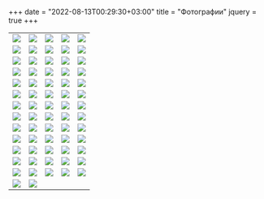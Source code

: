 +++
date = "2022-08-13T00:29:30+03:00"
title = "Фотографии"
jquery = true
+++
<table>

<tr><td><a href="Photos/1.jpg" data-lightbox="conf"><img src="Previews/1.jpg" /></a></td><td><a href="Photos/2.jpg" data-lightbox="conf"><img src="Previews/2.jpg" /></a></td><td><a href="Photos/3.jpg" data-lightbox="conf"><img src="Previews/3.jpg" /></a></td><td><a href="Photos/4.jpg" data-lightbox="conf"><img src="Previews/4.jpg" /></a></td><td><a href="Photos/5.jpg" data-lightbox="conf"><img src="Previews/5.jpg" /></a></td></tr><tr><td><a href="Photos/6.jpg" data-lightbox="conf"><img src="Previews/6.jpg" /></a></td><td><a href="Photos/7.jpg" data-lightbox="conf"><img src="Previews/7.jpg" /></a></td><td><a href="Photos/8.jpg" data-lightbox="conf"><img src="Previews/8.jpg" /></a></td><td><a href="Photos/9.jpg" data-lightbox="conf"><img src="Previews/9.jpg" /></a></td><td><a href="Photos/10.jpg" data-lightbox="conf"><img src="Previews/10.jpg" /></a></td></tr><tr><td><a href="Photos/11.jpg" data-lightbox="conf"><img src="Previews/11.jpg" /></a></td><td><a href="Photos/12.jpg" data-lightbox="conf"><img src="Previews/12.jpg" /></a></td><td><a href="Photos/13.jpg" data-lightbox="conf"><img src="Previews/13.jpg" /></a></td><td><a href="Photos/14.jpg" data-lightbox="conf"><img src="Previews/14.jpg" /></a></td><td><a href="Photos/15.jpg" data-lightbox="conf"><img src="Previews/15.jpg" /></a></td></tr><tr><td><a href="Photos/16.jpg" data-lightbox="conf"><img src="Previews/16.jpg" /></a></td><td><a href="Photos/17.jpg" data-lightbox="conf"><img src="Previews/17.jpg" /></a></td><td><a href="Photos/18.jpg" data-lightbox="conf"><img src="Previews/18.jpg" /></a></td><td><a href="Photos/19.jpg" data-lightbox="conf"><img src="Previews/19.jpg" /></a></td><td><a href="Photos/20.jpg" data-lightbox="conf"><img src="Previews/20.jpg" /></a></td></tr><tr><td><a href="Photos/21.jpg" data-lightbox="conf"><img src="Previews/21.jpg" /></a></td><td><a href="Photos/22.jpg" data-lightbox="conf"><img src="Previews/22.jpg" /></a></td><td><a href="Photos/23.jpg" data-lightbox="conf"><img src="Previews/23.jpg" /></a></td><td><a href="Photos/24.jpg" data-lightbox="conf"><img src="Previews/24.jpg" /></a></td><td><a href="Photos/25.jpg" data-lightbox="conf"><img src="Previews/25.jpg" /></a></td></tr><tr><td><a href="Photos/26.jpg" data-lightbox="conf"><img src="Previews/26.jpg" /></a></td><td><a href="Photos/27.jpg" data-lightbox="conf"><img src="Previews/27.jpg" /></a></td><td><a href="Photos/28.jpg" data-lightbox="conf"><img src="Previews/28.jpg" /></a></td><td><a href="Photos/29.jpg" data-lightbox="conf"><img src="Previews/29.jpg" /></a></td><td><a href="Photos/30.jpg" data-lightbox="conf"><img src="Previews/30.jpg" /></a></td></tr><tr><td><a href="Photos/31.jpg" data-lightbox="conf"><img src="Previews/31.jpg" /></a></td><td><a href="Photos/32.jpg" data-lightbox="conf"><img src="Previews/32.jpg" /></a></td><td><a href="Photos/33.jpg" data-lightbox="conf"><img src="Previews/33.jpg" /></a></td><td><a href="Photos/34.jpg" data-lightbox="conf"><img src="Previews/34.jpg" /></a></td><td><a href="Photos/35.jpg" data-lightbox="conf"><img src="Previews/35.jpg" /></a></td></tr><tr><td><a href="Photos/36.jpg" data-lightbox="conf"><img src="Previews/36.jpg" /></a></td><td><a href="Photos/37.jpg" data-lightbox="conf"><img src="Previews/37.jpg" /></a></td><td><a href="Photos/38.jpg" data-lightbox="conf"><img src="Previews/38.jpg" /></a></td><td><a href="Photos/39.jpg" data-lightbox="conf"><img src="Previews/39.jpg" /></a></td><td><a href="Photos/40.jpg" data-lightbox="conf"><img src="Previews/40.jpg" /></a></td></tr><tr><td><a href="Photos/41.jpg" data-lightbox="conf"><img src="Previews/41.jpg" /></a></td><td><a href="Photos/42.jpg" data-lightbox="conf"><img src="Previews/42.jpg" /></a></td><td><a href="Photos/43.jpg" data-lightbox="conf"><img src="Previews/43.jpg" /></a></td><td><a href="Photos/44.jpg" data-lightbox="conf"><img src="Previews/44.jpg" /></a></td><td><a href="Photos/45.jpg" data-lightbox="conf"><img src="Previews/45.jpg" /></a></td></tr><tr><td><a href="Photos/46.jpg" data-lightbox="conf"><img src="Previews/46.jpg" /></a></td><td><a href="Photos/47.jpg" data-lightbox="conf"><img src="Previews/47.jpg" /></a></td><td><a href="Photos/48.jpg" data-lightbox="conf"><img src="Previews/48.jpg" /></a></td><td><a href="Photos/49.jpg" data-lightbox="conf"><img src="Previews/49.jpg" /></a></td><td><a href="Photos/50.jpg" data-lightbox="conf"><img src="Previews/50.jpg" /></a></td></tr><tr><td><a href="Photos/51.jpg" data-lightbox="conf"><img src="Previews/51.jpg" /></a></td><td><a href="Photos/52.jpg" data-lightbox="conf"><img src="Previews/52.jpg" /></a></td><td><a href="Photos/53.jpg" data-lightbox="conf"><img src="Previews/53.jpg" /></a></td><td><a href="Photos/54.jpg" data-lightbox="conf"><img src="Previews/54.jpg" /></a></td><td><a href="Photos/55.jpg" data-lightbox="conf"><img src="Previews/55.jpg" /></a></td></tr><tr><td><a href="Photos/56.jpg" data-lightbox="conf"><img src="Previews/56.jpg" /></a></td><td><a href="Photos/57.jpg" data-lightbox="conf"><img src="Previews/57.jpg" /></a></td><td><a href="Photos/58.jpg" data-lightbox="conf"><img src="Previews/58.jpg" /></a></td><td><a href="Photos/59.jpg" data-lightbox="conf"><img src="Previews/59.jpg" /></a></td><td><a href="Photos/60.jpg" data-lightbox="conf"><img src="Previews/60.jpg" /></a></td></tr><tr><td><a href="Photos/61.jpg" data-lightbox="conf"><img src="Previews/61.jpg" /></a></td><td><a href="Photos/62.jpg" data-lightbox="conf"><img src="Previews/62.jpg" /></a></td><td><a href="Photos/63.jpg" data-lightbox="conf"><img src="Previews/63.jpg" /></a></td><td><a href="Photos/64.jpg" data-lightbox="conf"><img src="Previews/64.jpg" /></a></td><td><a href="Photos/65.jpg" data-lightbox="conf"><img src="Previews/65.jpg" /></a></td></tr>
<tr>
<td><a href="Photos/66.jpg" data-lightbox="conf" />
<img src="Previews/66.jpg" /></td>


<td><a href="Photos/67.jpg" data-lightbox="conf" />
<img src="Previews/67.jpg" /></td>
</tr>


</table>
